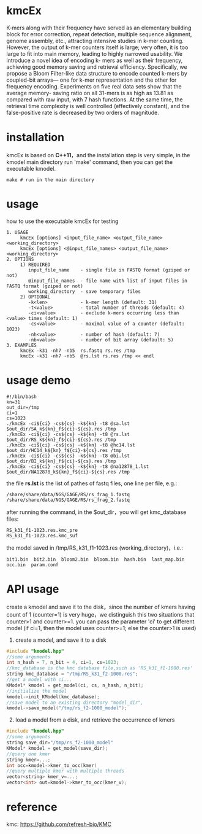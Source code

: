 ﻿
# kmcEx
K-mers along with their frequency have served as an elementary building block for error correction, repeat detection, multiple sequence alignment, genome assembly, etc., attracting intensive studies in k-mer counting. However, the output of k-mer counters itself is large; very often, it is too large to fit into main memory, leading to highly narrowed usability. We introduce a novel idea of encoding k- mers as well as their frequency, achieving good memory saving and retrieval efficiency. Specifically, we propose a Bloom Filter-like data structure to encode counted k-mers by coupled-bit arrays— one for k-mer representation and the other for frequency encoding. Experiments on five real data sets show that the average memory- saving ratio on all 31-mers is as high as 13.81 as compared with raw input, with 7 hash functions. At the same time, the retrieval time complexity is well controlled (effectively constant), and the false-positive rate is decreased by two orders of magnitude.

# installation 
kmcEx is based on **C++11**，and the installation step is very simple, in the kmodel main directory run 'make'  command, then you can get the executable kmodel.
```
make # run in the main directory 
```
# usage
how to use  the executable kmcEx for testing
```
1. USAGE
     kmcEx [options] <input_file_name> <output_file_name> <working_directory>
     kmcEx [options] <@input_file_names> <output_file_name> <working_directory>
2. OPTIONS
     1) REQUIRED
        input_file_name    - single file in FASTQ format (gziped or not)
        @input_file_names  - file name with list of input files in FASTQ format (gziped or not)
        working_directory  - save temporary files
     2) OPTIONAL
        -k<len>            - k-mer length (default: 31) 
        -t<value>          - total number of threads (default: 4)
        -ci<value>         - exclude k-mers occurring less than <value> times (default: 1)
        -cs<value>         - maximal value of a counter (default: 1023)
        -nh<value>         - number of hash (default: 7)
        -nb<value>         - number of bit array (default: 5)
3. EXAMPLES
     kmcEx -k31 -nh7 -nb5  rs.fastq rs.res /tmp
     kmcEx -k31 -nh7 -nb5  @rs.lst rs.res /tmp << endl
```

# usage demo

```
#!/bin/bash
kn=31
out_dir=/tmp 
ci=1
cs=1023
./kmcEx -ci${ci} -cs${cs} -k${kn} -t8 @sa.lst $out_dir/SA_k${kn}_f${ci}-${cs}.res /tmp
./kmcEx -ci${ci} -cs${cs} -k${kn} -t8 @rs.lst $out_dir/RS_k${kn}_f${ci}-${cs}.res /tmp
./kmcEx -ci${ci} -cs${cs} -k${kn} -t8 @hc14.lst $out_dir/HC14_k${kn}_f${ci}-${cs}.res /tmp
./kmcEx -ci${ci} -cs${cs} -k${kn} -t8 @bi.lst $out_dir/BI_k${kn}_f${ci}-${cs}.res /tmp
./kmcEx -ci${ci} -cs${cs} -k${kn} -t8 @na12878_1.lst $out_dir/NA12878_k${kn}_f${ci}-${cs}.res /tmp
```
the file **rs.lst**  is the list of pathes of fastq files, one line per file, e.g.:
```
/share/share/data/NGS/GAGE/RS/rs_frag_1.fastq
/share/share/data/NGS/GAGE/RS/rs_frag_2.fastq
```
after running the command, in the $out_dir，you will get kmc_database files:
```
RS_k31_f1-1023.res.kmc_pre
RS_k31_f1-1023.res.kmc_suf
```
the model saved  in  /tmp/RS_k31_f1-1023.res  (working_directory)，i.e.:

```
bit1.bin  bit2.bin  bloom2.bin  bloom.bin  hash.bin  last_map.bin  occ.bin  param.conf
```


# API usage
create a kmodel and save it to the disk，since the number of kmers having count of 1 (counter=1) is very huge，we distinguish this two situations that counter>1 and counter>=1. you can pass the parameter 'ci' to get different model (if ci=1, then the model uses counter>=1; else the counter>1 is used)
1) create a model, and save it to a disk
```c
#include "kmodel.hpp"
//some arguments
int n_hash = 7, n_bit = 4, ci=1, cs=1023;
//kmc_database is the kmc database file,such as 'RS_k31_f1-1000.res'
string kmc_database = "/tmp/RS_k31_f2-1000.res";
//get a model with ci... 
KModel* kmodel = get_model(ci, cs, n_hash, n_bit);
//initialize the model
kmodel->init_KModel(kmc_database);
//save model to an existing directory "model_dir",
kmodel->save_model("/tmp/rs_f2-1000_model");
```

2) load a model from  a disk, and retrieve the occurrence of kmers
```c
#include "kmodel.hpp"
//some arguments
string save_dir="/tmp/rs_f2-1000_model"
KModel* kmodel = get_model(save_dir);
//query one kmer 
string kmer=...;
int occ=kmodel->kmer_to_occ(kmer) 
//query multiple kmer with multiple threads
vector<string> kmer_v=...;
vector<int> out=kmodel->kmer_to_occ(kmer_v);
```

# reference
kmc: https://github.com/refresh-bio/KMC
